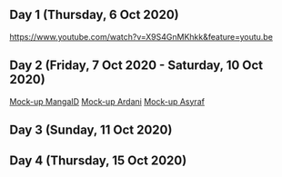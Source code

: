 ## Day 1 (Thursday, 6 Oct 2020)
https://www.youtube.com/watch?v=X9S4GnMKhkk&feature=youtu.be

## Day 2 (Friday, 7 Oct 2020 - Saturday, 10 Oct 2020)
[Mock-up MangaID](MangaID)
[Mock-up Ardani](Mock-up_Ardani)
[Mock-up Asyraf](Mock-up_Asyraf)

## Day 3 (Sunday, 11 Oct 2020)

## Day 4 (Thursday, 15 Oct 2020)
